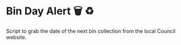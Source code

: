 # Bin Day Alert 🗑 ♻️
Script to grab the date of the next bin collection from the local Council website.
